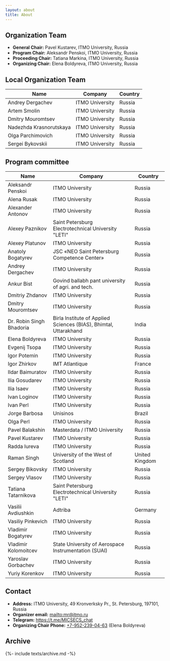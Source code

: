 ```yaml
---
layout: about
title: About
---
```


## Organization Team

- **General Chair:** Pavel Kustarev, ITMO University, Russia
- **Program Chair:** Aleksandr Penskoi, ITMO University, Russia
- **Proceeding Сhair:** Tatiana Markina, ITMO University, Russia
- **Organizing Сhair:** Elena Boldyreva, ITMO University, Russia

## Local Organization Team

| Name                    | Company         | Country |
| ----------------------- | --------------- | ------- |
| Andrey Dergachev        | ITMO University | Russia  |
| Artem Smolin            | ITMO University | Russia  |
| Dmitry Mouromtsev       | ITMO University | Russia  |
| Nadezhda Krasnorutskaya | ITMO University | Russia  |
| Olga Parchimovich       | ITMO University | Russia  |
| Sergei Bykovskii        | ITMO University | Russia  |

## Program committee

| Name                     | Company                                                          | Country        |
| ------------------------ | ---------------------------------------------------------------- | -------------- |
| Aleksandr Penskoi        | ITMO University                                                  | Russia         |
| Alena Rusak              | ITMO University                                                  | Russia         |
| Alexander Antonov        | ITMO University                                                  | Russia         |
| Alexey Paznikov          | Saint Petersburg Electrotechnical University "LETI"              | Russia         |
| Alexey Platunov          | ITMO University                                                  | Russia         |
| Anatoly Bogatyrev        | JSC «NEO Saint Petersburg Competence Center»                     | Russia         |
| Andrey Dergachev         | ITMO University                                                  | Russia         |
| Ankur Bist               | Govind ballabh pant university of agri. and tech.                | Russia         |
| Dmitriy Zhdanov          | ITMO University                                                  | Russia         |
| Dmitry Mouromtsev        | ITMO University                                                  | Russia         |
| Dr. Robin Singh Bhadoria | Birla Institute of Applied Sciences (BIAS), Bhimtal, Uttarakhand | India          |
| Elena Boldyreva          | ITMO University                                                  | Russia         |
| Evgenij Tsopa            | ITMO University                                                  | Russia         |
| Igor Potemin             | ITMO University                                                  | Russia         |
| Igor Zhirkov             | IMT Atlantique                                                   | France         |
| Ildar Baimuratov         | ITMO University                                                  | Russia         |
| Ilia Gosudarev           | ITMO University                                                  | Russia         |
| Ilia Isaev               | ITMO University                                                  | Russia         |
| Ivan Loginov             | ITMO University                                                  | Russia         |
| Ivan Perl                | ITMO University                                                  | Russia         |
| Jorge Barbosa            | Unisinos                                                         | Brazil         |
| Olga Perl                | ITMO University                                                  | Russia         |
| Pavel Balakshin          | Masterdata / ITMO University                                     | Russia         |
| Pavel Kustarev           | ITMO University                                                  | Russia         |
| Radda Iureva             | ITMO University                                                  | Russia         |
| Raman Singh              | University of the West of Scotland                               | United Kingdom |
| Sergey Bikovsky          | ITMO University                                                  | Russia         |
| Sergey Vlasov            | ITMO University                                                  | Russia         |
| Tatiana Tatarnikova      | Saint Petersburg Electrotechnical University "LETI"              | Russia         |
| Vasilii Avdiushkin       | Adtriba                                                          | Germany        |
| Vasiliy Pinkevich        | ITMO University                                                  | Russia         |
| Vladimir Bogatyrev       | ITMO University                                                  | Russia         |
| Vladimir Kolomoitcev     | State University of Aerospace Instrumentation (SUAI)             | Russia         |
| Yaroslav Gorbachev       | ITMO University                                                  | Russia         |
| Yuriy Korenkov           | ITMO University                                                  | Russia         |

## Contact

- **Address:** ITMO University, 49 Kronverksky Pr., St. Petersburg, 197101, Russia
- **Organizer email:** <mailto:mr@itmo.ru>
- **Telegram:** <https://t.me/MICSECS_chat>
- **Organizing Сhair Phone:** [+7-952-239-04-63](tel:79522390463) (Elena Boldyreva)

## Archive

{%- include texts/archive.md -%}
